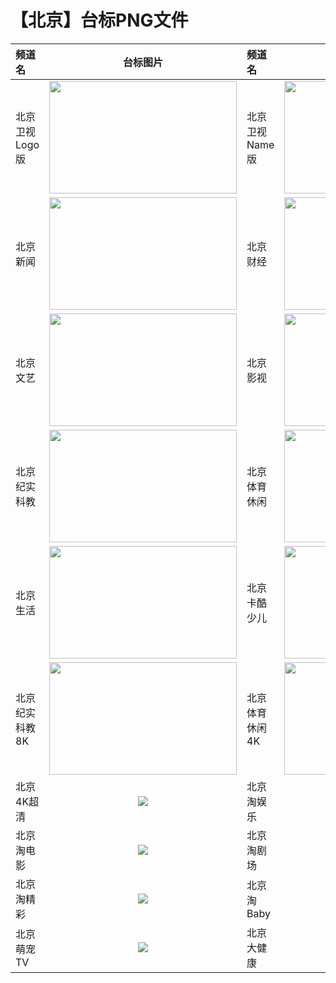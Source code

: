 # 【北京】台标PNG文件
|频道名|台标图片|频道名|台标图片|
|:---|:---:|:---|:---:|
|北京卫视Logo版|<img src="https://raw.githubusercontent.com/wanglindl/TVLogo/main/img/Beijing.png" width="300" height="180">|北京卫视Name版|<img src="https://raw.githubusercontent.com/wanglindl/TVLogo/main/img/Beijing0.png" width="300" height="180">|
|北京新闻|<img src="https://raw.githubusercontent.com/wanglindl/TVLogo/main/img/Beijing1.png" width="300" height="180">|北京财经|<img src="https://raw.githubusercontent.com/wanglindl/TVLogo/main/img/Beijing2.png" width="300" height="180">|
|北京文艺|<img src="https://raw.githubusercontent.com/wanglindl/TVLogo/main/img/Beijing3.png" width="300" height="180">|北京影视|<img src="https://raw.githubusercontent.com/wanglindl/TVLogo/main/img/Beijing4.png" width="300" height="180">|
|北京纪实科教|<img src="https://raw.githubusercontent.com/wanglindl/TVLogo/main/img/Beijing5.png" width="300" height="180">|北京体育休闲|<img src="https://raw.githubusercontent.com/wanglindl/TVLogo/main/img/Beijing6.png" width="300" height="180">|
|北京生活|<img src="https://raw.githubusercontent.com/wanglindl/TVLogo/main/img/Beijing7.png" width="300" height="180">|北京卡酷少儿|<img src="https://raw.githubusercontent.com/wanglindl/TVLogo/main/img/Beijing8.png" width="300" height="180">|
|北京纪实科教8K|<img src="https://raw.githubusercontent.com/wanglindl/TVLogo/main/img/Beijing9.png" width="300" height="180">|北京体育休闲4K|<img src="https://raw.githubusercontent.com/wanglindl/TVLogo/main/img/Beijing10.png" width="300" height="180">|
|北京4K超清|<img src="https://raw.githubusercontent.com/wanglindl/TVlogo/main/img/bj4kcq.png">|北京淘娱乐|<img src="https://raw.githubusercontent.com/wanglindl/TVlogo/main/img/bjtyl.png">|
|北京淘电影|<img src="https://raw.githubusercontent.com/wanglindl/TVlogo/main/img/bjtdy.png">|北京淘剧场|<img src="https://raw.githubusercontent.com/wanglindl/TVlogo/main/img/bjtjc.png">|
|北京淘精彩|<img src="https://raw.githubusercontent.com/wanglindl/TVlogo/main/img/bjtjcai.png">|北京淘Baby|<img src="https://raw.githubusercontent.com/wanglindl/TVlogo/main/img/bjtbb.png">|
|北京萌宠TV|<img src="https://raw.githubusercontent.com/wanglindl/TVlogo/main/img/bjmctv.png">|北京大健康|<img src="https://raw.githubusercontent.com/wanglindl/TVlogo/main/img/bjdjk.png">|
